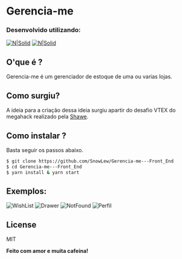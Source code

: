 # Gerencia-me
### Desenvolvido utilizando:
[![N|Solid](https://external-content.duckduckgo.com/iu/?u=https%3A%2F%2Fcdn2.iconfinder.com%2Fdata%2Ficons%2Fnodejs-1%2F128%2Fnodejs-128.png&f=1&nofb=1)](https://reactjs.org) [![N|Solid](https://external-content.duckduckgo.com/iu/?u=https%3A%2F%2Fvideo-react.js.org%2Fassets%2Flogo.png&f=1&nofb=1)](https://nodesource.com)

## O'que é ? 
Gerencia-me é um gerenciador de estoque de uma ou varias lojas.

## Como surgiu?
A ideia para a criação dessa ideia surgiu apartir do desafio VTEX do megahack realizado pela [Shawe](https://www.megahack.com.br/resultados-2-edicao/).

## Como instalar ? 
Basta seguir os passos abaixo.
```sh
$ git clone https://github.com/SnowLew/Gerencia-me---Front_End
$ cd Gerencia-me---Front_End
$ yarn install & yarn start
```

## Exemplos: 
![WishList](
https://github.com/SnowLew/Gerencia-me---Front_End/blob/master/examples/ListaDesejos.png?raw=true
)
![Drawer](
https://github.com/SnowLew/Gerencia-me---Front_End/blob/master/examples/Drawer.png?raw=true
)
![NotFound](
https://github.com/SnowLew/Gerencia-me---Front_End/blob/master/examples/NadaCadastrado.png?raw=true
)
![Perfil](
https://github.com/SnowLew/Gerencia-me---Front_End/blob/master/examples/MeuPerfil.png?raw=true
)

	
License
----

MIT

**Feito com amor e muita cafeina!**
